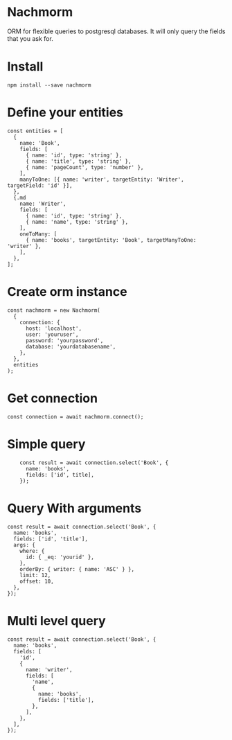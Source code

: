 # Nachmorm

ORM for flexible queries to postgresql databases.
It will only query the fields that you ask for.

# Install

    npm install --save nachmorm

# Define your entities

    const entities = [
      {
        name: 'Book',
        fields: [
          { name: 'id', type: 'string' },
          { name: 'title', type: 'string' },
          { name: 'pageCount', type: 'number' },
        ],
        manyToOne: [{ name: 'writer', targetEntity: 'Writer',   targetField: 'id' }],
      },
      {.md
        name: 'Writer',
        fields: [
          { name: 'id', type: 'string' },
          { name: 'name', type: 'string' },
        ],
        oneToMany: [
          { name: 'books', targetEntity: 'Book', targetManyToOne:   'writer' },
        ],
      },
    ];

# Create orm instance

    const nachmorm = new Nachmorm(
      {
        connection: {
          host: 'localhost',
          user: 'youruser',
          password: 'yourpassword',
          database: 'yourdatabasename',
        },
      },
      entities
    );

# Get connection

    const connection = await nachmorm.connect();

# Simple query

        const result = await connection.select('Book', {
          name: 'books',
          fields: ['id', title],
        });

# Query With arguments

    const result = await connection.select('Book', {
      name: 'books',
      fields: ['id', 'title'],
      args: {
        where: {
          id: { _eq: 'yourid' },
        },
        orderBy: { writer: { name: 'ASC' } },
        limit: 12,
        offset: 10,
      },
    });

# Multi level query

    const result = await connection.select('Book', {
      name: 'books',
      fields: [
        'id',
        {
          name: 'writer',
          fields: [
            'name',
            {
              name: 'books',
              fields: ['title'],
            },
          ],
        },
      ],
    });

